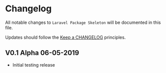 # Changelog

All notable changes to `Laravel Package Skeleton` will be documented in this file.

Updates should follow the [Keep a CHANGELOG](http://keepachangelog.com/) principles.

## V0.1 Alpha  06-05-2019

- Initial testing release
